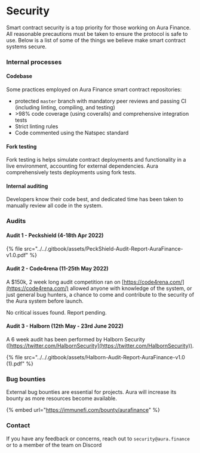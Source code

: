 # Security

Smart contract security is a top priority for those working on Aura Finance. All reasonable precautions must be taken to ensure the protocol is safe to use. Below is a list of some of the things we believe make smart contract systems secure.

### Internal processes

#### Codebase

Some practices employed on Aura Finance smart contract repositories:

* protected `master` branch with mandatory peer reviews and passing CI (including linting, compiling, and testing)
* \>98% code coverage (using coveralls) and comprehensive integration tests
* Strict linting rules
* Code commented using the Natspec standard

#### Fork testing

Fork testing is helps simulate contract deployments and functionality in a live environment, accounting for external dependencies. Aura comprehensively tests deployments using fork tests.

#### Internal auditing

Developers know their code best, and dedicated time has been taken to manually review all code in the system.



### Audits

#### Audit 1 - Peckshield (4-18th Apr 2022)

{% file src="../../.gitbook/assets/PeckShield-Audit-Report-AuraFinance-v1.0.pdf" %}

#### Audit 2 - Code4rena (11-25th May 2022)

A $150k, 2 week long audit competition ran on [https://code4rena.com/](https://code4rena.com/) allowed anyone with knowledge of the system, or just general bug hunters, a chance to come and contribute to the security of the Aura system before launch.

No critical issues found. Report pending.

#### Audit 3 - Halborn (12th May - 23rd June 2022)

A 6 week audit has been performed by Halborn Security ([https://twitter.com/HalbornSecurity](https://twitter.com/HalbornSecurity)).

{% file src="../../.gitbook/assets/Halborn-Audit-Report-AuraFinance-v1.0 (1).pdf" %}



### Bug bounties

External bug bounties are essential for projects. Aura will increase its bounty as more resources become available.

{% embed url="https://immunefi.com/bounty/aurafinance" %}

### Contact

If you have any feedback or concerns, reach out to `security@aura.finance` or to a member of the team on Discord

